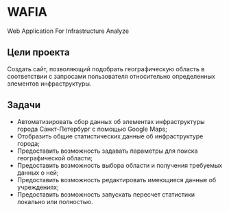 # WAFIA
Web Application For Infrastructure Analyze

## Цели проекта
Создать сайт, позволяющий подобрать географическую область в
соответствии с запросами пользователя относительно определенных элементов инфраструктуры.

## Задачи
* Автоматизировать сбор данных об элементах инфраструктуры города Санкт-Петербург с помощью Google Maps;
* Отобразить общие статистических данные об инфраструктуре города;
* Предоставить возможность задавать параметры для поиска географической области;
* Предоставить возможность выбора области и получения требуемых данных о ней;
* Предоставить возможность редактировать имеющиеся данные об учреждениях;
* Предоставить возможность запускать пересчет статистики локально или полностью.
